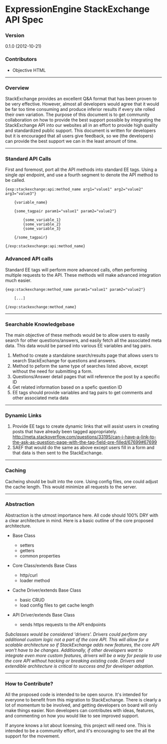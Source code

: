 # ExpressionEngine StackExchange API Spec

### Version

0.1.0 (2012-10-21)

### Contributors

- Objective HTML

---

### Overview

StackExchange provides an excellent Q&A format that has been proven to be very effective. However, almost all developers would agree that it would be far too time consuming and produce inferior results if every site rolled their own variation. The purpose of this document is to get community collaboration on how to provide the best support possible by integrating the StackExchange API into our websites all in an effort to provide high quality and standardized public support. This document is written for developers but it is encouraged that all users give feedback, so we (the developers) can provide the best support we can in the least amount of time.

---

### Standard API Calls

First and foremost, port all the API methods into standard EE tags. Using a single *api* endpoint, and use a fourth segment to denote the API method to be called.

	{exp:stackexchange:api:method_name arg1="value1" arg2="value2" arg3="value3"}
	
		{variable_name}
		
		{some_tagpair param1="value1" param2="value2"}
			
			{some_variable_1}
			{some_variable_2}
			{some_variable_3}
			
		{/some_tagpair}
		
	{/exp:stackexchange:api:method_name}

### Advanced API calls

Standard EE tags will perform more advanced calls, often performing multiple requests to the API. These methods will make advanced integration much easier.

	{exp:stackexchange:method_name param1="value1" param2="value2"}
		
		[...]
		
	{/exp:stackexchange:method_name}

---

### Searchable Knowledgebase

The main objective of these methods would be to allow users to easily search for other questions/answers, and easily fetch all the associated meta data. This data would be parsed into various EE variables and tag pairs.

1. Method to create a standalone search/results page that allows users to search StackExchange for questions and answers.
2. Method to peform the same type of searches listed above, except without the need for submitting a form.
3. Questions/Answer detail pages that will reference the post by a specific ID
4. Get related information based on a spefic question ID
5. EE tags should provide variables and tag pairs to get comments and other associated meta data

---

### Dynamic Links

1. Provide EE tags to create dynamic links that will assist users in creating posts that have already been tagged appropriately. http://meta.stackoverflow.com/questions/33195/can-i-have-a-link-to-the-ask-as-question-page-with-the-tag-field-pre-filled/67699#67699
2. SAEF that would do the same as above except users fill in a form and that data is then sent to the StackExchange.

---

### Caching

Cacheing should be built into the core. Using config files, one could adjust the cache length. This would minimize all requests to the server.

---

### Abstraction

Abstraction is the utmost importance here. All code should 100% DRY with a clear architecture in mind. Here is a basic outline of the core proposed architecture.

- Base Class
	- setters
	- getters
	- common properties

- Core Class/extends Base Class
	- http/curl
	- loader method

- Cache Driver/extends Base Class
	- basic CRUD
	- load config files to get cache length
	
- API Driver/extends Base Class
	- sends https requests to the API endpoints


*Subclasses would be considered 'drivers'. Drivers could perform any additional custom logic not a part of the core API. This will allow for a scalable architecture so if StackExchange adds new features, the core API won't have to be changes. Additionally, if other developers want to integrate even more custom features, drivers will be a way for people to use the core API without hacking or breaking existing code. Drivers and extendible architecture is critical to success and for developer adoption.*

---

### How to Contribute?

All the proposed code is intended to be open source. It's intended for everyone to benefit from this migration to StackExchange. There is clearly a lot of momentum to be involved, and getting developers on board will only make things easier. Non developers can contributes with ideas, features, and commenting on how you would like to see improved support. 

If anyone knows a lot about licensing, this project will need one. This is intended to be a community effort, and it's encouraging to see the all the support for the movement.